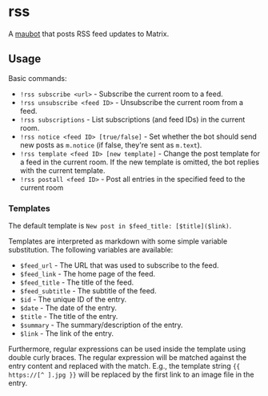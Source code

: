 # rss
A [maubot](https://github.com/maubot/maubot) that posts RSS feed updates to Matrix.

## Usage
Basic commands:

* `!rss subscribe <url>` - Subscribe the current room to a feed.
* `!rss unsubscribe <feed ID>` - Unsubscribe the current room from a feed.
* `!rss subscriptions` - List subscriptions (and feed IDs) in the current room.
* `!rss notice <feed ID> [true/false]` - Set whether the bot should send new
  posts as `m.notice` (if false, they're sent as `m.text`).
* `!rss template <feed ID> [new template]` - Change the post template for a
  feed in the current room. If the new template is omitted, the bot replies
  with the current template.
* `!rss postall <feed ID>` - Post all entries in the specified feed to the
  current room

### Templates
The default template is `New post in $feed_title: [$title]($link)`.

Templates are interpreted as markdown with some simple variable substitution.
The following variables are available:

* `$feed_url` - The URL that was used to subscribe to the feed.
* `$feed_link` - The home page of the feed.
* `$feed_title` - The title of the feed.
* `$feed_subtitle` - The subtitle of the feed.
* `$id` - The unique ID of the entry.
* `$date` - The date of the entry.
* `$title` - The title of the entry.
* `$summary` - The summary/description of the entry.
* `$link` - The link of the entry.

Furthermore, regular expressions can be used inside the template using double curly braces.
The regular expression will be matched against the entry content and replaced with the match.
E.g., the template string `{{ https://[^ ].jpg }}` will be replaced by the first link to an image file in the entry.

